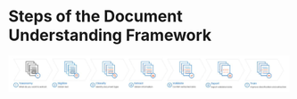 

# Steps of the Document Understanding Framework
![alt text](https://github.com/bacdillon/UiPath-Intelligent-Document-Processing/blob/main/DU%20Framework.JPG)

